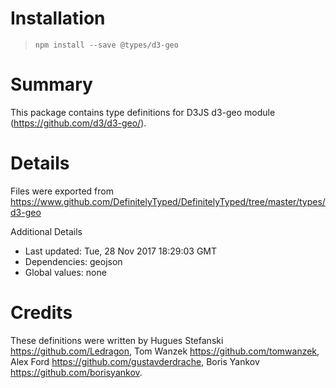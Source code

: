 # Installation
> `npm install --save @types/d3-geo`

# Summary
This package contains type definitions for D3JS d3-geo module (https://github.com/d3/d3-geo/).

# Details
Files were exported from https://www.github.com/DefinitelyTyped/DefinitelyTyped/tree/master/types/d3-geo

Additional Details
 * Last updated: Tue, 28 Nov 2017 18:29:03 GMT
 * Dependencies: geojson
 * Global values: none

# Credits
These definitions were written by Hugues Stefanski <https://github.com/Ledragon>, Tom Wanzek <https://github.com/tomwanzek>, Alex Ford <https://github.com/gustavderdrache>, Boris Yankov <https://github.com/borisyankov>.
